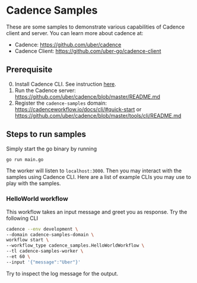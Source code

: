# Cadence Samples
These are some samples to demonstrate various capabilities of Cadence client and server.  You can learn more about cadence at:
* Cadence: https://github.com/uber/cadence
* Cadence Client: https://github.com/uber-go/cadence-client

## Prerequisite
0. Install Cadence CLI. See instruction [here](https://cadenceworkflow.io/docs/cli/).
1. Run the Cadence server: https://github.com/uber/cadence/blob/master/README.md
2. Register the `cadence-samples` domain: https://cadenceworkflow.io/docs/cli/#quick-start or https://github.com/uber/cadence/blob/master/tools/cli/README.md



## Steps to run samples
Simply start the go binary by running
```bash
go run main.go
```
The worker will listen to `localhost:3000`. Then you may interact with the samples using Cadence CLI.
Here are a list of example CLIs you may use to play with the samples.

### HelloWorld workflow
This workflow takes an input message and greet you as response. Try the following CLI
```bash
cadence --env development \
--domain cadence-samples-domain \
workflow start \
--workflow_type cadence_samples.HelloWorldWorkflow \
--tl cadence-samples-worker \
--et 60 \
--input '{"message":"Uber"}'
```
Try to inspect the log message for the output.